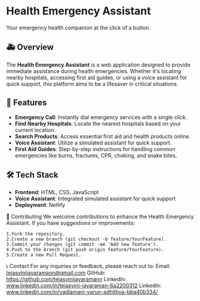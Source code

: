 # Health Emergency Assistant
Your emergency health companion at the click of a button.


## 🚑 Overview
The **Health Emergency Assistant** is a web application designed to provide immediate assistance during health emergencies. Whether it's locating nearby hospitals, accessing first aid guides, or using a voice assistant for quick support, this platform aims to be a lifesaver in critical situations.

## 🔧 Features

- **Emergency Call**: Instantly dial emergency services with a single click.
- **Find Nearby Hospitals**: Locate the nearest hospitals based on your current location.
- **Search Products**: Access essential first aid and health products online.
- **Voice Assistant**: Utilize a simulated assistant for quick support.
- **First Aid Guides**: Step-by-step instructions for handling common emergencies like burns, fractures, CPR, choking, and snake bites.

## 🛠️ Tech Stack

- **Frontend**: HTML, CSS, JavaScript
- **Voice Assistant**: Integrated simulated assistant for quick support
- **Deployment**: Netlify

🤝 Contributing
  We welcome contributions to enhance the Health Emergency Assistant. If you have suggestions or improvements:

    1.Fork the repository.
    2.Create a new branch (git checkout -b feature/YourFeature).
    3.Commit your changes (git commit -am 'Add new feature').
    4.Push to the branch (git push origin feature/YourFeature).
    5.Create a new Pull Request.

📞 Contact
    For any inquiries or feedback, please reach out to: 
    Email: tejasvinijayaramann@gmail.com 
    GitHub: https://github.com/tejasvinijayaramann 
    LinkedIn: www.linkedin.com/in/tejasvini-jayaraman-6a2200312 
    LinkedIn: www.linkedin.com/in/vadlamani-varun-adhithya-bba40b334/
